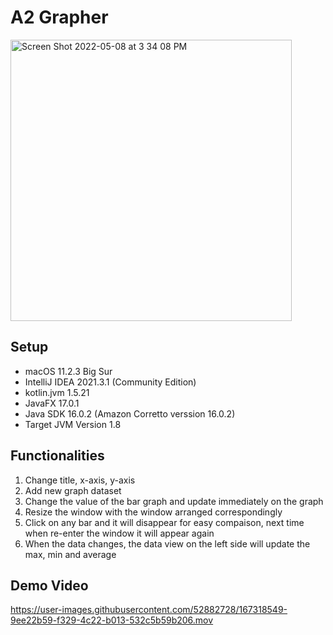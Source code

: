# A2 Grapher
<img width="450" alt="Screen Shot 2022-05-08 at 3 34 08 PM" src="https://user-images.githubusercontent.com/52882728/167318525-6995379a-184b-4719-b9b7-d548b4dd844f.png">


## Setup
* macOS 11.2.3 Big Sur 
* IntelliJ IDEA 2021.3.1 (Community Edition)
* kotlin.jvm 1.5.21
* JavaFX 17.0.1
* Java SDK 16.0.2 (Amazon Corretto verssion 16.0.2)
* Target JVM Version 1.8

## Functionalities 
1. Change title, x-axis, y-axis 
2. Add new graph dataset
3. Change the value of the bar graph and update immediately on the graph
4. Resize the window with the window arranged correspondingly
5. Click on any bar and it will disappear for easy compaison, next time when re-enter the window it will appear again
6. When the data changes, the data view on the left side will update the max, min and average


## Demo Video



https://user-images.githubusercontent.com/52882728/167318549-9ee22b59-f329-4c22-b013-532c5b59b206.mov

